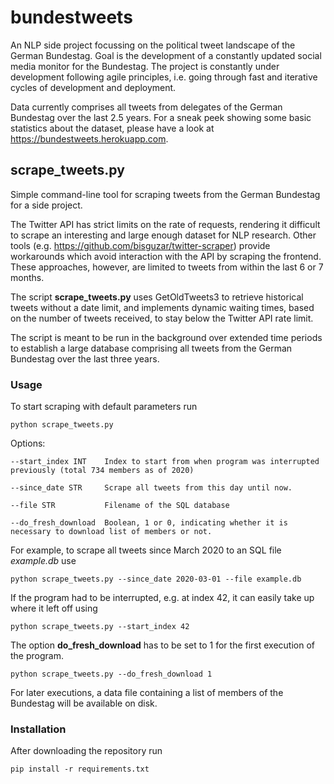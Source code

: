 # bundestweets

An NLP side project focussing on the political tweet landscape of the German Bundestag. Goal is the development of a constantly updated social media monitor for the Bundestag. The project is constantly under development following agile principles, i.e. going through fast and iterative cycles of development and deployment.

Data currently comprises all tweets from delegates of the German Bundestag over the last 2.5 years. For a sneak peek showing some basic statistics about the dataset, please have a look at https://bundestweets.herokuapp.com.
 
## scrape_tweets.py

Simple command-line tool for scraping tweets from the German Bundestag for a side project. 

The Twitter API has strict limits on the rate of requests, rendering it difficult to scrape an interesting and large enough dataset for NLP research. Other tools (e.g. https://github.com/bisguzar/twitter-scraper) provide workarounds which avoid interaction with the API by scraping the frontend. These approaches, however, are limited to tweets from within the last 6 or 7 months. 

The script **scrape_tweets.py** uses GetOldTweets3 to retrieve historical tweets without a date limit, and implements dynamic waiting times, based on the number of tweets received, to stay below the Twitter API rate limit.

The script is meant to be run in the background over extended time periods to establish a large database comprising all tweets from the German Bundestag over the last three years.

### Usage

To start scraping with default parameters run
    
`python scrape_tweets.py`

Options:

    --start_index INT    Index to start from when program was interrupted previously (total 734 members as of 2020)
    
    --since_date STR     Scrape all tweets from this day until now.  
    
    --file STR           Filename of the SQL database
    
    --do_fresh_download  Boolean, 1 or 0, indicating whether it is necessary to download list of members or not.

For example, to scrape all tweets since March 2020 to an SQL file *example.db* use

`python scrape_tweets.py --since_date 2020-03-01 --file example.db`

If the program had to be interrupted, e.g. at index 42, it can easily take up where it left off using

`python scrape_tweets.py --start_index 42`

The option **do_fresh_download** has to be set to 1 for the first execution of the program. 

`python scrape_tweets.py --do_fresh_download 1`

For later executions, a data file containing a list of members of the Bundestag will be available on disk.

### Installation

After downloading the repository run 

`pip install -r requirements.txt`
